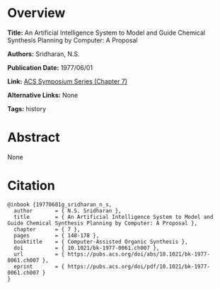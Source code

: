 # Overview
**Title:**
An Artificial Intelligence System to Model and Guide Chemical Synthesis Planning by Computer: A Proposal

**Authors:**
Sridharan, N.S.

**Publication Date:**
1977/06/01

**Link:**
[ACS Symposium Series (Chapter 7)](https://pubs.acs.org/doi/10.1021/bk-1977-0061.ch007)

**Alternative Links:**
None

**Tags:**
history


# Abstract
None


# Citation
```
@inbook {19770601g_sridharan_n_s,
  author       = { N.S. Sridharan },
  title        = { An Artificial Intelligence System to Model and Guide Chemical Synthesis Planning by Computer: A Proposal },
  chapter      = { 7 },
  pages        = { 148-178 },
  booktitle    = { Computer-Assisted Organic Synthesis },
  doi          = { 10.1021/bk-1977-0061.ch007 },
  url          = { https://pubs.acs.org/doi/abs/10.1021/bk-1977-0061.ch007 },
  eprint       = { https://pubs.acs.org/doi/pdf/10.1021/bk-1977-0061.ch007 }
}
```
